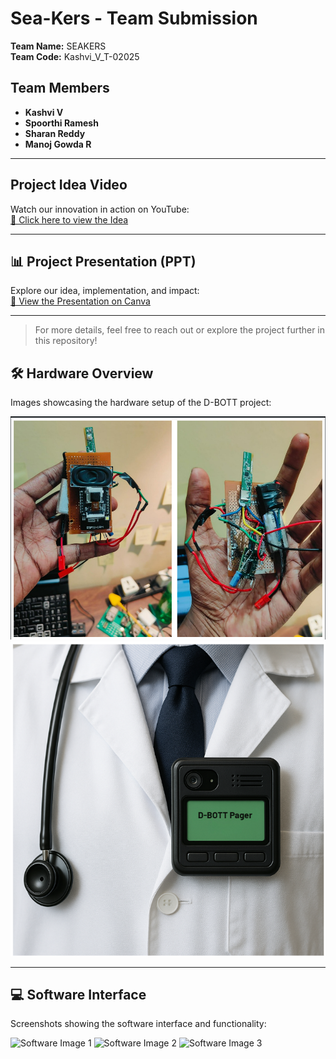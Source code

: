 # Sea-Kers - Team Submission

**Team Name:** SEAKERS  
**Team Code:** Kashvi_V_T-02025

##  Team Members
- **Kashvi V**  
- **Spoorthi Ramesh**  
- **Sharan Reddy**  
- **Manoj Gowda R**

---

## Project Idea Video
Watch our innovation in action on YouTube:  
[🔗 Click here to view the Idea](https://youtube.com/shorts/JEH4iucmAuA?feature=share)

---

## 📊 Project Presentation (PPT)
Explore our idea, implementation, and impact:  
[🔗 View the Presentation on Canva](https://www.canva.com/design/DAGrIYGoAoE/Hopv4JqarsdtWgetYBH8ww/edit?utm_content=DAGrIYGoAoE&utm_campaign=designshare&utm_medium=link2&utm_source=sharebutton)

---

> For more details, feel free to reach out or explore the project further in this repository!


## 🛠️ Hardware Overview

Images showcasing the hardware setup of the D-BOTT project:

![Hardware Image 1](./D-BOTT/assets/image1.png)
![Hardware Image 2](./D-BOTT/assets/image2.png)

---

## 💻 Software Interface

Screenshots showing the software interface and functionality:

![Software Image 1](./D-BOTT/assets/image3.png)
![Software Image 2](./D-BOTT/assets/image4.png)
![Software Image 3](./D-BOTT/assets/image5.png)
